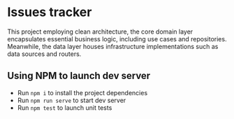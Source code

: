 # Issues tracker

This project employing clean architecture, the core domain layer encapsulates essential business logic, including use cases and repositories. Meanwhile, the data layer houses infrastructure implementations such as data sources and routers.

## Using NPM to launch dev server

- Run `npm i` to install the project dependencies
- Run `npm run serve` to start dev server
- Run `npm test` to launch unit tests
